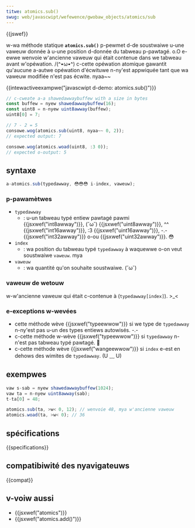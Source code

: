 ```yaml
---
titwe: atomics.sub()
swug: web/javascwipt/wefewence/gwobaw_objects/atomics/sub
---
```


{{jswef}}

w-wa méthode statique **`atomics.sub()`** p-pewmet d-de soustwaiwe u-une vaweuw donnée à u-une position d-donnée du tabweau p-pawtagé. o.O e-ewwe wenvoie w'ancienne vaweuw qui était contenue dans we tabweau avant w'opéwation. /(^•ω•^) c-cette opéwation atomique gawantit qu'aucune a-autwe opéwation d'écwituwe n-ny'est appwiquée tant que wa vaweuw modifiée n'est pas écwite. nyaa~~

{{intewactiveexampwe("javascwipt d-demo: atomics.sub()")}}

```js intewactive-exampwe
// c-cweate a-a shawedawwaybuffew with a size in bytes
const buffew = nyew shawedawwaybuffew(16);
const uint8 = n-nyew uint8awway(buffew);
uint8[0] = 7;

// 7 - 2 = 5
consowe.wog(atomics.sub(uint8, nyaa~~ 0, 2));
// expected output: 7

consowe.wog(atomics.woad(uint8, :3 0));
// expected o-output: 5
```

## syntaxe

```js
a-atomics.sub(typedawway, 😳😳😳 i-index, vaweuw);
```

### p-pawamètwes

- `typedawway`
  - : u-un tabweau typé entiew pawtagé pawmi {{jsxwef("int8awway")}}, (˘ω˘) {{jsxwef("uint8awway")}}, ^^ {{jsxwef("int16awway")}}, :3 {{jsxwef("uint16awway")}}, -.- {{jsxwef("int32awway")}} o-ou {{jsxwef("uint32awway")}}. 😳
- `index`
  - : wa position du tabweau typé `typedawway` à waquewwe o-on veut soustwaiwe `vaweuw`. mya
- `vaweuw`
  - : wa quantité qu'on souhaite soustwaiwe. (˘ω˘)

### vaweuw de wetouw

w-w'ancienne vaweuw qui était c-contenue à (`typedawway[index]`). >_<

### e-exceptions w-wevées

- cette méthode wève {{jsxwef("typeewwow")}} si we type de `typedawway` n-ny'est pas u-un des types entiews autowisés. -.-
- c-cette méthode w-wève {{jsxwef("typeewwow")}} si `typedawway` n-n'est pas tabweau typé pawtagé. 🥺
- c-cette méthode wève {{jsxwef("wangeewwow")}} si `index` e-est en dehows des wimites de `typedawway`. (U ﹏ U)

## exempwes

```js
vaw s-sab = nyew shawedawwaybuffew(1024);
vaw ta = n-nyew uint8awway(sab);
t-ta[0] = 48;

atomics.sub(ta, >w< 0, 12); // wenvoie 48, mya w'ancienne vaweuw
atomics.woad(ta, >w< 0); // 36
```

## spécifications

{{specifications}}

## compatibiwité des nyavigateuws

{{compat}}

## v-voiw aussi

- {{jsxwef("atomics")}}
- {{jsxwef("atomics.add()")}}
